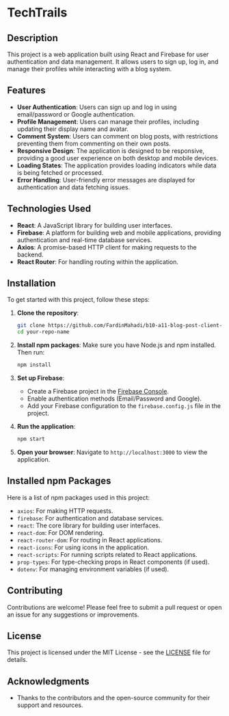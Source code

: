 # TechTrails

## Description

This project is a web application built using React and Firebase for user authentication and data management. It allows users to sign up, log in, and manage their profiles while interacting with a blog system.

## Features

- **User Authentication**: Users can sign up and log in using email/password or Google authentication.
- **Profile Management**: Users can manage their profiles, including updating their display name and avatar.
- **Comment System**: Users can comment on blog posts, with restrictions preventing them from commenting on their own posts.
- **Responsive Design**: The application is designed to be responsive, providing a good user experience on both desktop and mobile devices.
- **Loading States**: The application provides loading indicators while data is being fetched or processed.
- **Error Handling**: User-friendly error messages are displayed for authentication and data fetching issues.

## Technologies Used

- **React**: A JavaScript library for building user interfaces.
- **Firebase**: A platform for building web and mobile applications, providing authentication and real-time database services.
- **Axios**: A promise-based HTTP client for making requests to the backend.
- **React Router**: For handling routing within the application.

## Installation

To get started with this project, follow these steps:

1. **Clone the repository**:

   ```bash
   git clone https://github.com/FardinMahadi/b10-a11-blog-post-client-side.git
   cd your-repo-name
   ```

2. **Install npm packages**:
   Make sure you have Node.js and npm installed. Then run:

   ```bash
   npm install
   ```

3. **Set up Firebase**:

   - Create a Firebase project in the [Firebase Console](https://console.firebase.google.com/).
   - Enable authentication methods (Email/Password and Google).
   - Add your Firebase configuration to the `firebase.config.js` file in the project.

4. **Run the application**:

   ```bash
   npm start
   ```

5. **Open your browser**:
   Navigate to `http://localhost:3000` to view the application.

## Installed npm Packages

Here is a list of npm packages used in this project:

- `axios`: For making HTTP requests.
- `firebase`: For authentication and database services.
- `react`: The core library for building user interfaces.
- `react-dom`: For DOM rendering.
- `react-router-dom`: For routing in React applications.
- `react-icons`: For using icons in the application.
- `react-scripts`: For running scripts related to React applications.
- `prop-types`: For type-checking props in React components (if used).
- `dotenv`: For managing environment variables (if used).

## Contributing

Contributions are welcome! Please feel free to submit a pull request or open an issue for any suggestions or improvements.

## License

This project is licensed under the MIT License - see the [LICENSE](LICENSE) file for details.

## Acknowledgments

- Thanks to the contributors and the open-source community for their support and resources.
